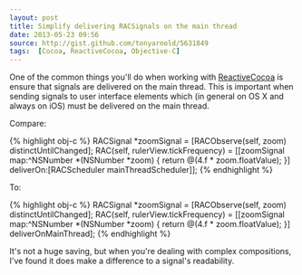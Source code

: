 ```yaml
---
layout: post
title: Simplify delivering RACSignals on the main thread
date: 2013-05-23 09:56
source: http://gist.github.com/tonyarnold/5631849
tags:  [Cocoa, ReactiveCocoa, Objective-C]
---
```


One of the common things you'll do when working with [ReactiveCocoa](http://github.com/ReactiveCocoa/ReactiveCocoa/) is ensure that signals are delivered on the main thread. This is important when sending signals to user interface elements which (in general on OS X and always on iOS) must be delivered on the main thread.

Compare:

{% highlight obj-c %}
RACSignal *zoomSignal = [RACObserve(self, zoom) distinctUntilChanged];
RAC(self, rulerView.tickFrequency) = [[zoomSignal map:^NSNumber *(NSNumber *zoom) {
    return @(4.f * zoom.floatValue);
}] deliverOn:[RACScheduler mainThreadScheduler]];
{% endhighlight %}

To:

{% highlight obj-c %}
RACSignal *zoomSignal = [RACObserve(self, zoom) distinctUntilChanged];
RAC(self, rulerView.tickFrequency) = [[zoomSignal map:^NSNumber *(NSNumber *zoom) {
    return @(4.f * zoom.floatValue);
}] deliverOnMainThread];
{% endhighlight %}

It's not a huge saving, but when you're dealing with complex compositions, I've found it does make a difference to a signal's readability.
